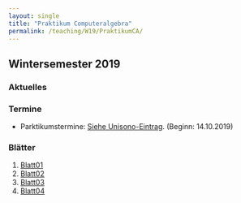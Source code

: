 ```yaml
---
layout: single
title: "Praktikum Computeralgebra"
permalink: /teaching/W19/PraktikumCA/
---
```


## Wintersemester 2019

### Aktuelles

### Termine

* Parktikumstermine: [Siehe Unisono-Eintrag](https://unisono.uni-siegen.de/qisserver/pages/cm/exa/examEventOverviewOwn/showOverview.xhtml?_flowId=examEventOverviewOwn-flow&_flowExecutionKey=e1s3). (Beginn: 14.10.2019)

### Blätter

1. [Blatt01](http://www.algebra.mathematik.uni-siegen.de/barakat/Lehre/WS19/Praktikum/Uebungen/blatt01.pdf)
2. [Blatt02](http://www.algebra.mathematik.uni-siegen.de/barakat/Lehre/WS19/Praktikum/Uebungen/blatt02.pdf)
3. [Blatt03](http://www.algebra.mathematik.uni-siegen.de/barakat/Lehre/WS19/Praktikum/Uebungen/blatt03.pdf)
4. [Blatt04](http://www.algebra.mathematik.uni-siegen.de/barakat/Lehre/WS19/Praktikum/Uebungen/blatt04.pdf)

